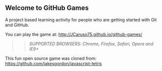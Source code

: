 ## Welcome to GitHub Games

A project based learning activity for people who are getting started with Git and GitHub.

You can play the game at: http://JCaruso75.github.io/github-games/

>> _*SUPPORTED BROWSERS*: Chrome, Firefox, Safari, Opera and IE9+_

This fun open source game was cloned from: https://github.com/jakesgordon/javascript-tetris
